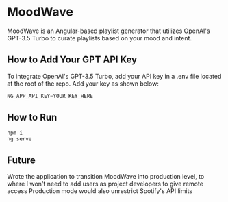 # MoodWave

MoodWave is an Angular-based playlist generator that utilizes OpenAI's GPT-3.5 Turbo to curate playlists based on your mood and intent.

## How to Add Your GPT API Key
To integrate OpenAI's GPT-3.5 Turbo, add your API key in a .env file located at the root of the repo. Add your key as shown below:
```typescript
NG_APP_API_KEY=YOUR_KEY_HERE
```

## How to Run
```console
npm i
ng serve
```

## Future
Wrote the application to transition MoodWave into production level, to where I won't need to add users as project developers to give remote access
Production mode would also unrestrict Spotify's API limits
